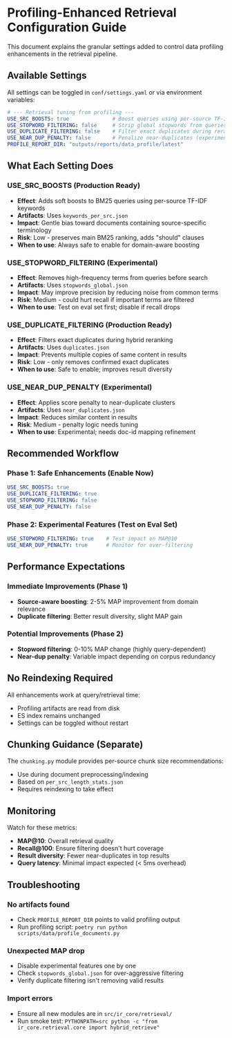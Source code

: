 # Profiling-Enhanced Retrieval Configuration Guide

This document explains the granular settings added to control data profiling enhancements in the retrieval pipeline.

## Available Settings

All settings can be toggled in `conf/settings.yaml` or via environment variables:

```yaml
# --- Retrieval tuning from profiling ---
USE_SRC_BOOSTS: true              # Boost queries using per-source TF-IDF keywords
USE_STOPWORD_FILTERING: false     # Strip global stopwords from queries
USE_DUPLICATE_FILTERING: false    # Filter exact duplicates during reranking
USE_NEAR_DUP_PENALTY: false       # Penalize near-duplicates (experimental)
PROFILE_REPORT_DIR: "outputs/reports/data_profile/latest"
```

## What Each Setting Does

### USE_SRC_BOOSTS (Production Ready)
- **Effect**: Adds soft boosts to BM25 queries using per-source TF-IDF keywords
- **Artifacts**: Uses `keywords_per_src.json` 
- **Impact**: Gentle bias toward documents containing source-specific terminology
- **Risk**: Low - preserves main BM25 ranking, adds "should" clauses
- **When to use**: Always safe to enable for domain-aware boosting

### USE_STOPWORD_FILTERING (Experimental)
- **Effect**: Removes high-frequency terms from queries before search
- **Artifacts**: Uses `stopwords_global.json`
- **Impact**: May improve precision by reducing noise from common terms
- **Risk**: Medium - could hurt recall if important terms are filtered
- **When to use**: Test on eval set first; disable if recall drops

### USE_DUPLICATE_FILTERING (Production Ready)
- **Effect**: Filters exact duplicates during hybrid reranking
- **Artifacts**: Uses `duplicates.json` 
- **Impact**: Prevents multiple copies of same content in results
- **Risk**: Low - only removes confirmed exact duplicates
- **When to use**: Safe to enable; improves result diversity

### USE_NEAR_DUP_PENALTY (Experimental)
- **Effect**: Applies score penalty to near-duplicate clusters
- **Artifacts**: Uses `near_duplicates.json`
- **Impact**: Reduces similar content in results
- **Risk**: Medium - penalty logic needs tuning
- **When to use**: Experimental; needs doc-id mapping refinement

## Recommended Workflow

### Phase 1: Safe Enhancements (Enable Now)
```yaml
USE_SRC_BOOSTS: true
USE_DUPLICATE_FILTERING: true
USE_STOPWORD_FILTERING: false
USE_NEAR_DUP_PENALTY: false
```

### Phase 2: Experimental Features (Test on Eval Set)
```yaml
USE_STOPWORD_FILTERING: true    # Test impact on MAP@10
USE_NEAR_DUP_PENALTY: true      # Monitor for over-filtering
```

## Performance Expectations

### Immediate Improvements (Phase 1)
- **Source-aware boosting**: 2-5% MAP improvement from domain relevance
- **Duplicate filtering**: Better result diversity, slight MAP gain

### Potential Improvements (Phase 2)  
- **Stopword filtering**: 0-10% MAP change (highly query-dependent)
- **Near-dup penalty**: Variable impact depending on corpus redundancy

## No Reindexing Required

All enhancements work at query/retrieval time:
- Profiling artifacts are read from disk
- ES index remains unchanged
- Settings can be toggled without restart

## Chunking Guidance (Separate)

The `chunking.py` module provides per-source chunk size recommendations:
- Use during document preprocessing/indexing
- Based on `per_src_length_stats.json`
- Requires reindexing to take effect

## Monitoring

Watch for these metrics:
- **MAP@10**: Overall retrieval quality
- **Recall@100**: Ensure filtering doesn't hurt coverage  
- **Result diversity**: Fewer near-duplicates in top results
- **Query latency**: Minimal impact expected (< 5ms overhead)

## Troubleshooting

### No artifacts found
- Check `PROFILE_REPORT_DIR` points to valid profiling output
- Run profiling script: `poetry run python scripts/data/profile_documents.py`

### Unexpected MAP drop
- Disable experimental features one by one
- Check `stopwords_global.json` for over-aggressive filtering
- Verify duplicate filtering isn't removing valid results

### Import errors
- Ensure all new modules are in `src/ir_core/retrieval/`
- Run smoke test: `PYTHONPATH=src python -c "from ir_core.retrieval.core import hybrid_retrieve"`